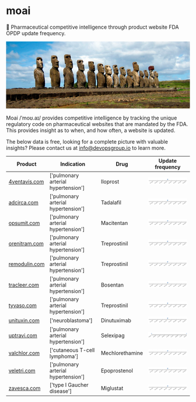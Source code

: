
# moai
:moyai: Pharmaceutical competitive intelligence through product website FDA OPDP update frequency.

![Moai](moai.jpg)

Moai /ˈmoʊ.aɪ/ provides competitive intelligence by tracking the unique regulatory code on pharmaceutical websites that are mandated by the FDA. This provides insight as to when, and how often, a website is updated.

The below data is free, looking for a complete picture with valuable insights? Please contact us at info@devopsgroup.io to learn more.

| Product | Indication | Drug | Update frequency |
| ------- | ---------- | ---- | ---------------- |
| [4ventavis.com](http://4ventavis.com) | ['pulmonary arterial hypertension'] | Iloprost | ![4ventavis.com](data/4ventavis.com.png) |
| [adcirca.com](http://adcirca.com) | ['pulmonary arterial hypertension'] | Tadalafil | ![adcirca.com](data/adcirca.com.png) |
| [opsumit.com](http://opsumit.com) | ['pulmonary arterial hypertension'] | Macitentan | ![opsumit.com](data/opsumit.com.png) |
| [orenitram.com](http://orenitram.com) | ['pulmonary arterial hypertension'] | Treprostinil | ![orenitram.com](data/orenitram.com.png) |
| [remodulin.com](http://remodulin.com) | ['pulmonary arterial hypertension'] | Treprostinil | ![remodulin.com](data/remodulin.com.png) |
| [tracleer.com](http://tracleer.com) | ['pulmonary arterial hypertension'] | Bosentan | ![tracleer.com](data/tracleer.com.png) |
| [tyvaso.com](http://tyvaso.com) | ['pulmonary arterial hypertension'] | Treprostinil | ![tyvaso.com](data/tyvaso.com.png) |
| [unituxin.com](http://unituxin.com) | ['neuroblastoma'] | Dinutuximab | ![unituxin.com](data/unituxin.com.png) |
| [uptravi.com](http://uptravi.com) | ['pulmonary arterial hypertension'] | Selexipag | ![uptravi.com](data/uptravi.com.png) |
| [valchlor.com](http://valchlor.com) | ['cutaneous T-cell lymphoma'] | Mechlorethamine | ![valchlor.com](data/valchlor.com.png) |
| [veletri.com](http://veletri.com) | ['pulmonary arterial hypertension'] | Epoprostenol | ![veletri.com](data/veletri.com.png) |
| [zavesca.com](http://zavesca.com) | ['type I Gaucher disease'] | Miglustat | ![zavesca.com](data/zavesca.com.png) |
